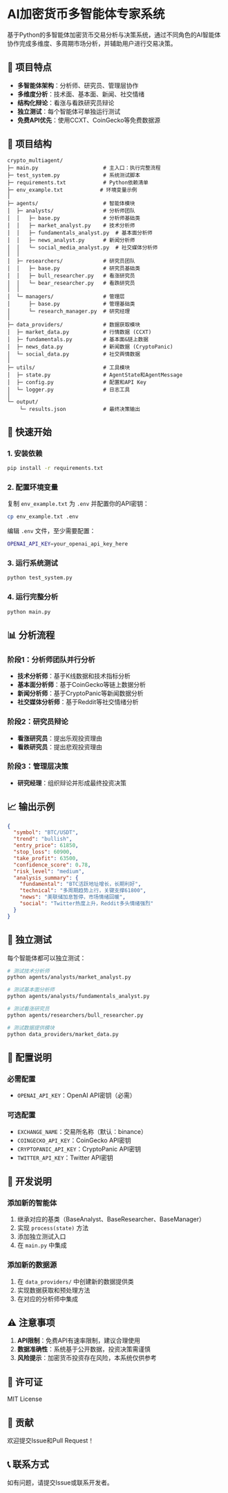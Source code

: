 # AI加密货币多智能体专家系统

基于Python的多智能体加密货币交易分析与决策系统，通过不同角色的AI智能体协作完成多维度、多周期市场分析，并辅助用户进行交易决策。

## 🎯 项目特点

- **多智能体架构**：分析师、研究员、管理层协作
- **多维度分析**：技术面、基本面、新闻、社交情绪
- **结构化辩论**：看涨与看跌研究员辩论
- **独立测试**：每个智能体可单独运行测试
- **免费API优先**：使用CCXT、CoinGecko等免费数据源

## 📁 项目结构

```
crypto_multiagent/
├─ main.py                     # 主入口：执行完整流程
├─ test_system.py              # 系统测试脚本
├─ requirements.txt            # Python依赖清单
├─ env_example.txt            # 环境变量示例
│
├─ agents/                     # 智能体模块
│  ├─ analysts/                # 分析师团队
│  │   ├─ base.py              # 分析师基础类
│  │   ├─ market_analyst.py    # 技术分析师
│  │   ├─ fundamentals_analyst.py  # 基本面分析师
│  │   ├─ news_analyst.py      # 新闻分析师
│  │   └─ social_media_analyst.py  # 社交媒体分析师
│  │
│  ├─ researchers/             # 研究员团队
│  │   ├─ base.py              # 研究员基础类
│  │   ├─ bull_researcher.py   # 看涨研究员
│  │   └─ bear_researcher.py   # 看跌研究员
│  │
│  └─ managers/                # 管理层
│      ├─ base.py              # 管理基础类
│      └─ research_manager.py  # 研究经理
│
├─ data_providers/             # 数据获取模块
│  ├─ market_data.py           # 行情数据 (CCXT)
│  ├─ fundamentals.py          # 基本面&链上数据
│  ├─ news_data.py             # 新闻数据 (CryptoPanic)
│  └─ social_data.py           # 社交舆情数据
│
├─ utils/                      # 工具模块
│  ├─ state.py                 # AgentState和AgentMessage
│  ├─ config.py                # 配置和API Key
│  └─ logger.py                # 日志工具
│
└─ output/
    └─ results.json            # 最终决策输出
```

## 🚀 快速开始

### 1. 安装依赖

```bash
pip install -r requirements.txt
```

### 2. 配置环境变量

复制 `env_example.txt` 为 `.env` 并配置你的API密钥：

```bash
cp env_example.txt .env
```

编辑 `.env` 文件，至少需要配置：
```bash
OPENAI_API_KEY=your_openai_api_key_here
```

### 3. 运行系统测试

```bash
python test_system.py
```

### 4. 运行完整分析

```bash
python main.py
```

## 📊 分析流程

### 阶段1：分析师团队并行分析
- **技术分析师**：基于K线数据和技术指标分析
- **基本面分析师**：基于CoinGecko等链上数据分析
- **新闻分析师**：基于CryptoPanic等新闻数据分析
- **社交媒体分析师**：基于Reddit等社交情绪分析

### 阶段2：研究员辩论
- **看涨研究员**：提出乐观投资理由
- **看跌研究员**：提出悲观投资理由

### 阶段3：管理层决策
- **研究经理**：组织辩论并形成最终投资决策

## 📈 输出示例

```json
{
  "symbol": "BTC/USDT",
  "trend": "bullish",
  "entry_price": 61850,
  "stop_loss": 60900,
  "take_profit": 63500,
  "confidence_score": 0.78,
  "risk_level": "medium",
  "analysis_summary": {
    "fundamental": "BTC活跃地址增长，长期利好",
    "technical": "多周期趋势上行，关键支撑61800",
    "news": "美联储加息暂停，市场情绪回暖",
    "social": "Twitter热度上升，Reddit多头情绪强烈"
  }
}
```

## 🧪 独立测试

每个智能体都可以独立测试：

```bash
# 测试技术分析师
python agents/analysts/market_analyst.py

# 测试基本面分析师
python agents/analysts/fundamentals_analyst.py

# 测试看涨研究员
python agents/researchers/bull_researcher.py

# 测试数据提供模块
python data_providers/market_data.py
```

## 🔧 配置说明

### 必需配置
- `OPENAI_API_KEY`：OpenAI API密钥（必需）

### 可选配置
- `EXCHANGE_NAME`：交易所名称（默认：binance）
- `COINGECKO_API_KEY`：CoinGecko API密钥
- `CRYPTOPANIC_API_KEY`：CryptoPanic API密钥
- `TWITTER_API_KEY`：Twitter API密钥

## 📝 开发说明

### 添加新的智能体
1. 继承对应的基类（BaseAnalyst、BaseResearcher、BaseManager）
2. 实现 `process(state)` 方法
3. 添加独立测试入口
4. 在 `main.py` 中集成

### 添加新的数据源
1. 在 `data_providers/` 中创建新的数据提供类
2. 实现数据获取和预处理方法
3. 在对应的分析师中集成

## ⚠️ 注意事项

1. **API限制**：免费API有速率限制，建议合理使用
2. **数据准确性**：系统基于公开数据，投资决策需谨慎
3. **风险提示**：加密货币投资存在风险，本系统仅供参考

## 📄 许可证

MIT License

## 🤝 贡献

欢迎提交Issue和Pull Request！

## 📞 联系方式

如有问题，请提交Issue或联系开发者。 